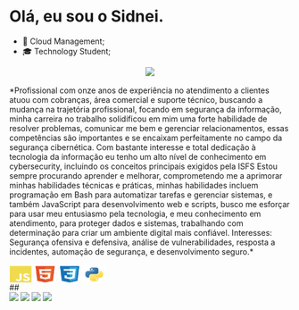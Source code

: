 # Olá, eu sou o Sidnei.
- :office: Cloud Management;
- :mortar_board: Technology Student;
<p align="center"><img src="http://img.shields.io/static/v1?label=STATUS&message=%20CODIFICANDO&color=GREEN&style=for-the-badge"/></p>
*Profissional com onze anos de experiência no atendimento a clientes atuou com cobranças, área comercial e suporte técnico, buscando a mudança na trajetória profissional, focando em segurança da informação, minha carreira no trabalho solidificou em mim uma forte habilidade de resolver problemas, comunicar me bem e gerenciar relacionamentos, essas competências são importantes e se encaixam perfeitamente no campo da segurança cibernética. Com bastante interesse e total dedicação à tecnologia da informação eu tenho um alto nível de conhecimento em cybersecurity, incluindo os conceitos principais exigidos pela ISFS Estou sempre procurando aprender e melhorar, comprometendo me a aprimorar minhas habilidades técnicas e práticas, minhas habilidades incluem programação em Bash para automatizar tarefas e gerenciar sistemas, e também JavaScript para desenvolvimento web e scripts, busco me esforçar para usar meu entusiasmo pela tecnologia, e meu conhecimento em atendimento, para proteger dados e sistemas, trabalhando com determinação para criar um ambiente digital mais confiável. Interesses: Segurança ofensiva e defensiva, análise de vulnerabilidades, resposta a incidentes, automação de segurança, e desenvolvimento seguro.*
<div style="display: inline_block"><br>
  <img align="center" alt="SID-Js" height="30" width="40" src="https://raw.githubusercontent.com/devicons/devicon/master/icons/javascript/javascript-plain.svg">
  <img align="center" alt="SID-HTML" height="30" width="40" src="https://raw.githubusercontent.com/devicons/devicon/master/icons/html5/html5-original.svg">
  <img align="center" alt="SID-CSS" height="30" width="40" src="https://raw.githubusercontent.com/devicons/devicon/master/icons/css3/css3-original.svg">
  <img align="center" alt="SID-Python" height="30" width="40" src="https://raw.githubusercontent.com/devicons/devicon/master/icons/python/python-original.svg">
</div>
  ##
<div> 
  <a href="https://instagram.com/sid.heremita" target="_blank"><img src="https://img.shields.io/badge/-Instagram-%23E4405F?style=for-the-badge&logo=instagram&logoColor=white" target="_blank"></a>
 <a href="https://discord.gg/0._sid_.0" target="_blank"><img src="https://img.shields.io/badge/Discord-7289DA?style=for-the-badge&logo=discord&logoColor=white" target="_blank"></a> 
  <a href = "sid.bispo1993@gmail.com"><img src="https://img.shields.io/badge/-Gmail-%23333?style=for-the-badge&logo=gmail&logoColor=white" target="_blank"></a>
  <a href="https://www.linkedin.com/in/sidnei-bispo-377524384?utm_source=share&utm_campaign=share_via&utm_content=profile&utm_medium=android_app)" target="_blank"><img src="https://img.shields.io/badge/-LinkedIn-%230077B5?style=for-the-badge&logo=linkedin&logoColor=white" target="_blank"></a>
</div>
